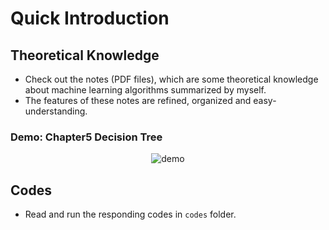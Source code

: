 # Quick Introduction

## Theoretical Knowledge
- Check out the notes (PDF files), which are some theoretical knowledge about machine learning algorithms summarized by myself.
- The features of these notes are refined, organized and easy-understanding.

### Demo: Chapter5 Decision Tree
<div align="center">
<img src="https://github.com/JimengShi/Machine-Learning-Algorithms/blob/master/images/demo_ch5.gif" alt="demo" >
</div>

## Codes
- Read and run the responding codes in `codes` folder.
